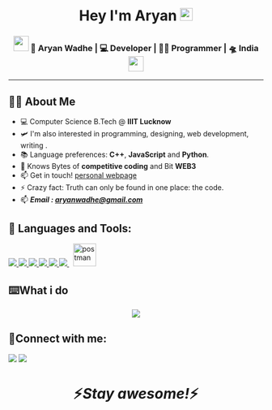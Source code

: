 <h1 align="center">Hey  I'm Aryan <img src="https://raw.githubusercontent.com/MartinHeinz/MartinHeinz/master/wave.gif" width="25px"> </h1>

<div align="center">
<h3><img src="https://media.giphy.com/media/WUlplcMpOCEmTGBtBW/giphy.gif" width="30"> 🙎 Aryan Wadhe | 💻 Developer | 👨‍💻 Programmer | 🛸 India <img src="https://media.giphy.com/media/WUlplcMpOCEmTGBtBW/giphy.gif" width="30"></h3>
</div>


---



## 🙋‍♂️ About Me

- 💻 Computer Science B.Tech @ **IIIT Lucknow**
- 🛩️ I'm also interested in programming, designing, web development, writing .
- 📚 Language preferences: **C++**, **JavaScript** and **Python**.
- 🌱 Knows Bytes of **competitive coding** and Bit **WEB3**
- 📫 Get in touch! [personal webpage](https://aryanwadhe.vercel.app/)
- ⚡ Crazy fact: Truth can only be found in one place: the code.
- 📫 ***Email :  aryanwadhe@gmail.com***


## 🚀 Languages and Tools:

<p align="left"> 
 <a href="https://www.w3.org/html/" target="_blank"> <img src="https://img.icons8.com/color/48/000000/html-5.png"/> </a> 
 <a href="https://www.w3schools.com/css/" target="_blank"> <img src="https://img.icons8.com/color/48/000000/css3.png"/> </a> 
  <a href="https://developer.mozilla.org/en-US/docs/Web/JavaScript" target="_blank"> <img src="https://img.icons8.com/color/48/000000/javascript.png"/> </a> 
    <a href="https://reactjs.org/" target="_blank"> <img src="https://img.icons8.com/color/48/000000/react-native.png"/> </a> 
    <a href="https://getbootstrap.com" target="_blank"> <img src="https://img.icons8.com/color/48/000000/bootstrap.png"/> </a> 
    <a style="padding-right:8px;" href="https://nodejs.org" target="_blank"> <img src="https://img.icons8.com/color/48/000000/nodejs.png"/> </a>   
    <a href="https://postman.com" target="_blank"> <img src="https://www.vectorlogo.zone/logos/getpostman/getpostman-icon.svg" alt="postman" width="45" height="45"/> </a>


## ⌨️What i do

<p align="center">
   <img src="https://i.giphy.com/media/v1.Y2lkPTc5MGI3NjExbHNrZjFmZTR0ZmR6NmRpaXZtMXp3ZHkzaXkwenNnYXhkcGcxMWR3aCZlcD12MV9pbnRlcm5hbF9naWZfYnlfaWQmY3Q9Zw/RbDKaczqWovIugyJmW/giphy.gif" />
   </p>

## 🔗Connect with me:

<p align="left">
<a href = "https://www.linkedin.com/in/adarsh-kumar-634740228/"><img src="https://img.icons8.com/fluent/48/000000/linkedin.png"/></a>
<a href = "https://leetcode.com/u/kumar47__/"><img src="https://img.icons8.com/?size=50&id=9L16NypUzu38&format=png&color=000000"/></a>

<h1 align='center'>⚡️<i>Stay awesome!</i>⚡️</h1>
